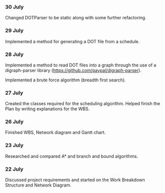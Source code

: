 ### 30 July
Changed DOTParser to be static along with some further refactoring.

### 29 July
Implemented a method for generating a DOT file from a schedule.

### 28 July
Implemented a method to read DOT files into a graph through the use of a digraph-parser library (https://github.com/paypal/digraph-parser).

Implemented a brute force algorithm (breadth first search).

### 27 July
Created the classes required for the scheduling algorithm. Helped finish the Plan by writing explanations for the WBS.

### 26 July
Finished WBS, Network diagram and Gantt chart.

### 23 July
Researched and compared A* and branch and bound algorithms.

### 22 July
Discussed project requirements and started on the Work Breakdown Structure and Network Diagram.

